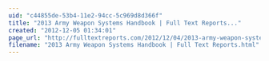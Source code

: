 ```yaml
---
uid: "c44855de-53b4-11e2-94cc-5c969d8d366f"
title: "2013 Army Weapon Systems Handbook | Full Text Reports..."
created: "2012-12-05 01:34:01"
page_url: "http://fulltextreports.com/2012/12/04/2013-army-weapon-systems-handbook/"
filename: "2013 Army Weapon Systems Handbook | Full Text Reports.html"
---
```

